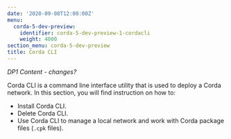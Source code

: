 ```yaml
---
date: '2020-09-08T12:00:00Z'
menu:
  corda-5-dev-preview:
    identifier: corda-5-dev-preview-1-cordacli
    weight: 4000
section_menu: corda-5-dev-preview
title: Corda CLI
---
```


*DP1 Content - changes?*

Corda CLI is a command line interface utility that is used to deploy a Corda network. In this section, you will find instruction on how to:

* Install Corda CLI.
* Delete Corda CLI.
* Use Corda CLI to manage a local network and work with Corda package files (`.cpk` files).
